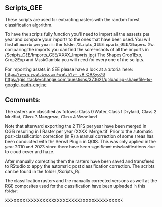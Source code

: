## Scripts_GEE

These scripts are used for extracting rasters with the random forest classification algorithm. 

To have the scripts fully function you'll need to import all the assests per year and compare your imports to the ones that have been used. You will find all assets per year in the folder /Scripts_GEE/Imports_GEE/Shapes. (For comparing the imports you can find the screenshots of all the imports in /Scripts_GEE/Imports_GEE/XXXX_Imports.jpg)
The Shapes Crop1Exp, Crop2Exp and MaskGambia you will need for every one of the scripts.

For importing assets in GEE please have a look at a tutorial here: 
https://www.youtube.com/watch?v=_cR_ORXyo78 
https://gis.stackexchange.com/questions/370621/uploading-shapefile-to-google-earth-engine



## Comments: 

The rasters are classified as follows: Class 0 Water, Class 1 Dryland, Class 2 Mudflat, Class 3 Mangrove, Class 4 Woodland.  

Note that afterward exporting the 2 TIFS per year have been merged in QGIS resulting in 1 Raster per year (XXXX_Merge.tif) Prior to the automatic post-classification correction (in R) a manual correction of some areas has been conducted with the Serval Plugin in QGIS. This was only applied in the year 2010 and 2023 since there have been significant misclasifications due to cloud cover and haze.  

After manually correcting them the rasters have been saved and transfered to RStudio to apply the automatic post classification correction. The scripts can be found in the folder /Scripts_R/.

The classification rasters and the manually corrected versions as well as the RGB composites used for the classification have been uploaded in this folder: 

XXXXXXXXXXXXXXXXXXXXXXXXXXXXXXXXXXXXXXXXX

